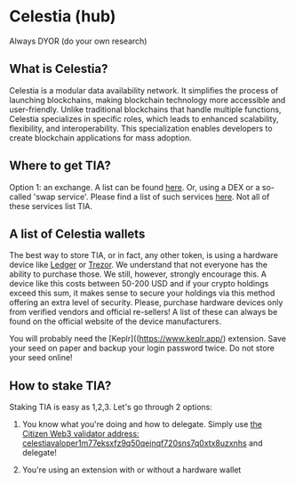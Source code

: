 # Celestia (hub)

Always DYOR (do your own research)

## What is Celestia?
Celestia is a modular data availability network. It simplifies the process of launching blockchains, making blockchain technology more accessible and user-friendly. Unlike traditional blockchains that handle multiple functions, Celestia specializes in specific roles, 
which leads to enhanced scalability, flexibility, and interoperability. This specialization enables developers to create blockchain applications for mass adoption​.

## Where to get TIA?
Option 1: an exchange. A list can be found [here](https://www.coingecko.com/en/coins/celestia#markets). Or, using a DEX or a so-called 'swap service'. Please find a list of such services 
[here](https://github.com/serejandmyself/cryptowiki/blob/master/cryptowiki.md#no-kycaml). Not all of these services list TIA.

## A list of Celestia wallets
The best way to store TIA, or in fact, any other token, is using a hardware device like [Ledger](https://www.ledger.com/) or [Trezor](https://trezor.io/). We understand that not everyone has the ability to purchase those. We still, however, strongly encourage this. 
A device like this costs between 50-200 USD and if your crypto holdings exceed this sum, it makes sense to secure your holdings via this method offering an extra level of security. Please, purchase hardware devices only from verified vendors and official re-sellers! 
A list of these can always be found on the official website of the device manufacturers.

You will probably need the [Keplr]((https://www.keplr.app/) extension. Save your seed on paper and backup your login password twice. Do not store your seed online!

## How to stake TIA?
Staking TIA is easy as 1,2,3. Let's go through 2 options:

1) You know what you're doing and how to delegate. Simply use [the Citizen Web3 validator address: celestiavaloper1m77eksxfz9q50qejnqf720sns7q0xtx8uzxnhs](https://www.mintscan.io/celestia/validators/celestiavaloper1m77eksxfz9q50qejnqf720sns7q0xtx8uzxnhs) and delegate!

2) You're using an extension with or without a hardware wallet



